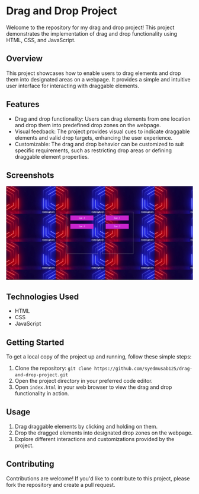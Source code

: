 # Drag and Drop Project

Welcome to the repository for my drag and drop project! This project demonstrates the implementation of drag and drop functionality using HTML, CSS, and JavaScript.

## Overview

This project showcases how to enable users to drag elements and drop them into designated areas on a webpage. It provides a simple and intuitive user interface for interacting with draggable elements.

## Features

- Drag and drop functionality: Users can drag elements from one location and drop them into predefined drop zones on the webpage.
- Visual feedback: The project provides visual cues to indicate draggable elements and valid drop targets, enhancing the user experience.
- Customizable: The drag and drop behavior can be customized to suit specific requirements, such as restricting drop areas or defining draggable element properties.

## Screenshots

![Drag and Drop Project](d.png)

## Technologies Used

- HTML
- CSS
- JavaScript

## Getting Started

To get a local copy of the project up and running, follow these simple steps:

1. Clone the repository: `git clone https://github.com/syedmusab125/drag-and-drop-project.git`
2. Open the project directory in your preferred code editor.
3. Open `index.html` in your web browser to view the drag and drop functionality in action.

## Usage

1. Drag draggable elements by clicking and holding on them.
2. Drop the dragged elements into designated drop zones on the webpage.
3. Explore different interactions and customizations provided by the project.

## Contributing

Contributions are welcome! If you'd like to contribute to this project, please fork the repository and create a pull request.



